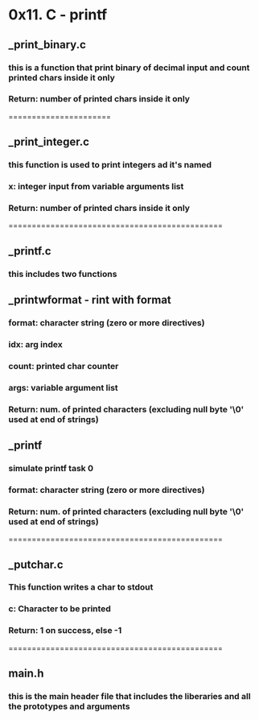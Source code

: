 # 0x11. C - printf

## _print_binary.c 
### this is a function that print binary of decimal input and count printed chars inside it only
### Return: number of printed chars inside it only
======================
## _print_integer.c
### this function is used to print integers ad it's named
### x: integer input from variable arguments list
### Return: number of printed chars inside it only
==============================================
## _printf.c
### this includes two functions

## _printwformat - rint with format
### format: character string (zero or more directives)
### idx: arg index
### count: printed char counter
### args: variable argument list
### Return: num. of printed characters (excluding null byte '\0' used at end of strings)

## _printf
### simulate printf task 0
### format: character string (zero or more directives)
### Return: num. of printed characters (excluding null byte '\0' used at end of strings)
==============================================
## _putchar.c
### This function writes a char to stdout
### c: Character to be printed
### Return: 1 on success, else -1
==============================================
## main.h
### this is the main header file that includes the liberaries and all the prototypes and arguments 
